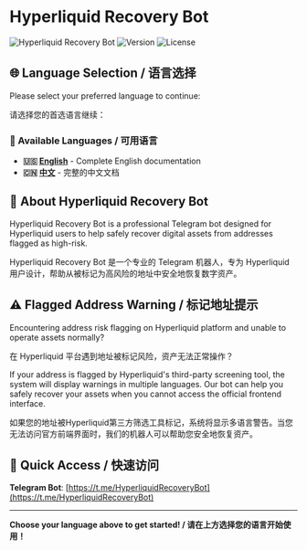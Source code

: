 # Hyperliquid Recovery Bot

![Hyperliquid Recovery Bot](https://img.shields.io/badge/Hyperliquid-Recovery%20Bot-blue)
![Version](https://img.shields.io/badge/version-1.0.0-green)
![License](https://img.shields.io/badge/license-MIT-blue)

## 🌐 Language Selection / 语言选择

Please select your preferred language to continue:

请选择您的首选语言继续：

### 📖 Available Languages / 可用语言

- **🇺🇸 [English](en/README.md)** - Complete English documentation
- **🇨🇳 [中文](zh/README.md)** - 完整的中文文档

## 🤖 About Hyperliquid Recovery Bot

Hyperliquid Recovery Bot is a professional Telegram bot designed for Hyperliquid users to help safely recover digital assets from addresses flagged as high-risk.

Hyperliquid Recovery Bot 是一个专业的 Telegram 机器人，专为 Hyperliquid 用户设计，帮助从被标记为高风险的地址中安全地恢复数字资产。

## ⚠️ Flagged Address Warning / 标记地址提示

Encountering address risk flagging on Hyperliquid platform and unable to operate assets normally?

在 Hyperliquid 平台遇到地址被标记风险，资产无法正常操作？

If your address is flagged by Hyperliquid's third-party screening tool, the system will display warnings in multiple languages. Our bot can help you safely recover your assets when you cannot access the official frontend interface.

如果您的地址被Hyperliquid第三方筛选工具标记，系统将显示多语言警告。当您无法访问官方前端界面时，我们的机器人可以帮助您安全地恢复资产。

## 🚀 Quick Access / 快速访问

**Telegram Bot**: [https://t.me/HyperliquidRecoveryBot](https://t.me/HyperliquidRecoveryBot)

---

**Choose your language above to get started! / 请在上方选择您的语言开始使用！**
